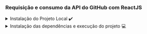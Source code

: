 ### Requisição e consumo da API do GitHub com ReactJS

<details>
  <summary> Instalação do Projeto Local ✔️ </summary>
  
 - Para sua instalação é necessário ter o GitBash instalado e configurado em sua máquina.
 - Logo após isto, basta copiar este código `https://github.com/Development-Group-UNG/Github-Profile-Search.git`
 - Abra o GitBash em sua máquina em alguma pasta e/ou workspace desejada e dar o comando .
 - Com o botão direito no GitBash escreva o seguinte comando `git clone` e após isto aperte novamente o botão direito e selecione `Paste` para colar o link do repositório.
 - Aperte `Enter` e espere a clonagem ser realizada.
</details>

<details>
 <summary> Instalação das dependências e execução do projeto 💻 </summary>
  
 - Após a clonagem do repositório estar completa, abra o projeto em seu editor de código preferido, no meu caso utilizei o `Visual Studio Code`.
 - Caso esteja usando o Visual Studio Code, aperte em seu teclado os seguintes botões para abrir o terminal `Ctrl + ""`
 - Dê o comando `yarn` ou `yarn install` no terminal para instalar todas as dependências.
 - Após todas serem instaladas, digite no terminal o comando `yarn start` e aplicação estará rodando localmente em sua máquina!
<details>

<details>
    <summary> Commits mais utilizados 💻 </summary>

 - `git clone url-do-repositorio-no-github` - Clona um repositório remoto existente no GitHub para o seu ambiente local.

 - `git add .` - Adiciona todos os arquivos e alterações no diretório atual para a área de stage (preparando-os para o commit).

 - `git commit -m "[type]: <message>"` - Registra as alterações adicionadas na área de stage com uma mensagem descritiva sobre o que foi modificado. 

  - `git pull origin main`  - Atualiza a branch local main com as mudanças do repositório remoto origin. Combina git fetch e git merge.

 - `git pull origin [branch]`  - Atualiza a branch de ramificação com as mudanças do repositório remoto origin.

 - `git push origin [branch]`  - Sobe as alterações locais para o GitHub em sua ramificação.

 - `git checkout -b [branch]`  - Cria uma ramificação da branch main/ raiz do projeto.

 - `git merge [branch]`  - Mescla a branch selecionada com a main/ raiz do projeto.

<details>


<details>
    <summary> Commits semanticos + types 💻 </summary>

 - `feat`- Commits do tipo feat indicam que seu trecho de código está incluindo um **novo recurso** (se relaciona com o MINOR do versionamento semântico).

 - `fix` - Commits do tipo fix indicam que seu trecho de código commitado está **solucionando um problema** (bug fix), (se relaciona com o PATCH do versionamento semântico).

 - `docs` - Commits do tipo docs indicam que houveram **mudanças na documentação**, como por exemplo no Readme do seu repositório. (Não inclui alterações em código).

 - `build` - Commits do tipo build são utilizados quando são realizadas modificações em **arquivos de build e dependências**.

 - `perf` - Commits do tipo perf servem para identificar quaisquer alterações de código que estejam relacionadas a **performance**.

 - `style` - Commits do tipo style indicam que houveram alterações referentes a **formatações de código**, semicolons, trailing spaces, lint... (Não inclui alterações em código).

 - `refactor` - Commits do tipo refactor referem-se a mudanças devido a **refatorações que não alterem sua funcionalidade**, como por exemplo, uma alteração no formato como é processada determinada parte da tela, mas que manteve a mesma funcionalidade, ou melhorias de performance devido a um code review.

 - `remove` - Commits do tipo remove indicam a exclusão de arquivos, diretórios ou funcionalidades obsoletas ou não utilizadas, reduzindo o tamanho e a complexidade do projeto e mantendo-o mais organizado.
<details>